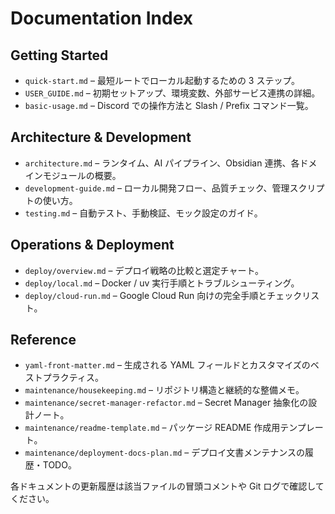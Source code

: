 # Documentation Index

## Getting Started

- `quick-start.md` – 最短ルートでローカル起動するための 3 ステップ。
- `USER_GUIDE.md` – 初期セットアップ、環境変数、外部サービス連携の詳細。
- `basic-usage.md` – Discord での操作方法と Slash / Prefix コマンド一覧。

## Architecture & Development

- `architecture.md` – ランタイム、AI パイプライン、Obsidian 連携、各ドメインモジュールの概要。
- `development-guide.md` – ローカル開発フロー、品質チェック、管理スクリプトの使い方。
- `testing.md` – 自動テスト、手動検証、モック設定のガイド。

## Operations & Deployment

- `deploy/overview.md` – デプロイ戦略の比較と選定チャート。
- `deploy/local.md` – Docker / uv 実行手順とトラブルシューティング。
- `deploy/cloud-run.md` – Google Cloud Run 向けの完全手順とチェックリスト。

## Reference

- `yaml-front-matter.md` – 生成される YAML フィールドとカスタマイズのベストプラクティス。
- `maintenance/housekeeping.md` – リポジトリ構造と継続的な整備メモ。
- `maintenance/secret-manager-refactor.md` – Secret Manager 抽象化の設計ノート。
- `maintenance/readme-template.md` – パッケージ README 作成用テンプレート。
- `maintenance/deployment-docs-plan.md` – デプロイ文書メンテナンスの履歴・TODO。

各ドキュメントの更新履歴は該当ファイルの冒頭コメントや Git ログで確認してください。
